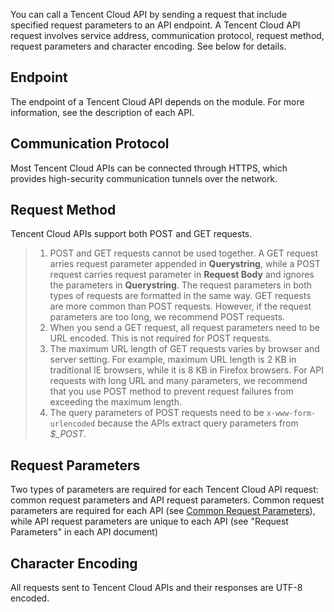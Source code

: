 You can call a Tencent Cloud API by sending a request that include specified request parameters to an API endpoint. A Tencent Cloud API request involves service address, communication protocol, request method, request parameters and character encoding. See below for details.

## Endpoint
The endpoint of a Tencent Cloud API depends on the module. For more information, see the description of each API.

## Communication Protocol
Most Tencent Cloud APIs can be connected through HTTPS, which provides high-security communication tunnels over the network.

## Request Method
Tencent Cloud APIs support both POST and GET requests.

>
>1. POST and GET requests cannot be used together. A GET request arries request parameter appended in **Querystring**, while a POST request carries request parameter in **Request Body** and ignores the parameters in **Querystring**. The request parameters in both types of requests are formatted in the same way. GET requests are more common than POST requests. However, if the request parameters are too long, we recommend POST requests.
>2. When you send a GET request, all request parameters need to be URL encoded. This is not required for POST requests.
>3. The maximum URL length of GET requests varies by browser and server setting. For example, maximum URL length is 2 KB in traditional IE browsers, while it is 8 KB in Firefox browsers. For API requests with long URL and many parameters, we recommend that you use POST method to prevent request failures from exceeding the maximum length.
>4. The query parameters of POST requests need to be `x-www-form-urlencoded` because the APIs extract query parameters from *$_POST*.

## Request Parameters
Two types of parameters are required for each Tencent Cloud API request: common request parameters and API request parameters. Common request parameters are required for each API (see [Common Request Parameters](https://intl.cloud.tencent.com/document/product/297/7291)), while API request parameters are unique to each API (see "Request Parameters" in each API document)

## Character Encoding
All requests sent to Tencent Cloud APIs and their responses are UTF-8 encoded.

